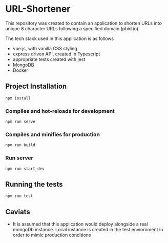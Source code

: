 # URL-Shortener

This repository was created to contain an application to shorten URLs into unique 8 character URLs following a specified domain (pbid.io)

The tech stack used in this application is as follows

  * vue.js, with vanilla CSS styling
  * express driven API, created in Typescript
  * appropriate tests created with jest
  * MongoDB
  * Docker

## Project Installation
```
npm install
```

### Compiles and hot-reloads for development
```
npm run serve
```

### Compiles and minifies for production
```
npm run build
```

### Run server
```
npm run start-dev
```

## Running the tests
```
npm run test
```

## Caviats

* It is assumed that this application would deploy alongside a real mongoDb instance. Local instance is created in the test enviornment in order to mimic production conditions
